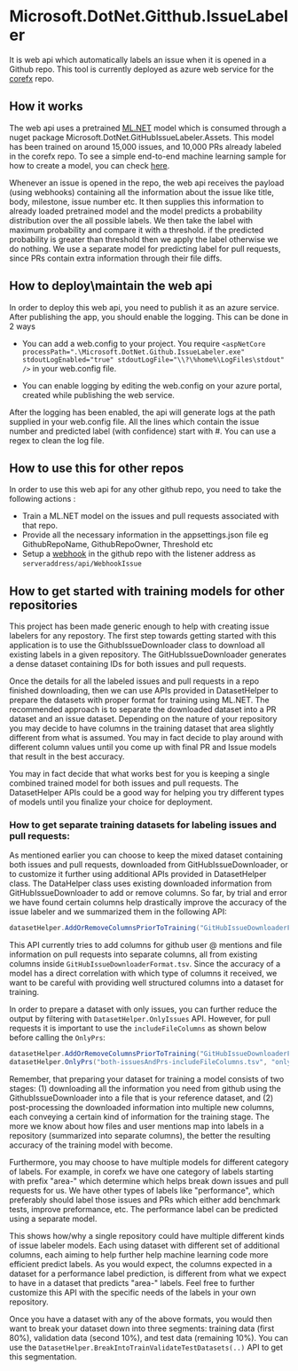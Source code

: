 # Microsoft.DotNet.Gitthub.IssueLabeler

It is web api which automatically labels an issue when it is opened in a Github repo. This tool is currently deployed as azure web service for the [corefx](https://github.com/dotnet/corefx.git) repo.

## How it works
The web api uses a pretrained [ML.NET](https://github.com/dotnet/machinelearning) model which is consumed through a nuget package Microsoft.DotNet.GitHubIssueLabeler.Assets. This model has been trained on around 15,000 issues, and 10,000 PRs already labeled in the corefx repo. To see a simple end-to-end machine learning sample for how to create a model, you can check [here](https://github.com/dotnet/machinelearning-samples/tree/master/samples/csharp/end-to-end-apps/MulticlassClassification-GitHubLabeler).

Whenever an issue is opened in the repo, the web api receives the payload (using webhooks) containing all the information about the issue like title, body, milestone, issue number etc. It then supplies this information to already loaded pretrained model and the model predicts a probability distribution over the all possible labels. We then take the label with maximum probability and compare it with a threshold. if the predicted probability is greater than threshold then we apply the label otherwise we do nothing. We use a separate model for predicting label for pull requests, since PRs contain extra information through their file diffs. 

## How to deploy\maintain the web api
In order to deploy this web api, you need to publish it as an azure service. After publishing the app, you should enable the logging. This can be done in 2 ways
- You can add a web.config to your project. You require 
```<aspNetCore processPath=".\Microsoft.DotNet.Github.IssueLabeler.exe" stdoutLogEnabled="true" stdoutLogFile="\\?\%home%\LogFiles\stdout" />``` in your web.config file.

- You can enable logging by editing the web.config on your azure portal, created while publishing the web service.

After the logging has been enabled, the api will generate logs at the path supplied in your web.config file. All the lines which contain the issue number and predicted label (with confidence) start with #. You can use a regex to clean the log file.

## How to use this for other repos
In order to use this web api for any other github repo, you need to take the following actions :

- Train a ML.NET model on the issues and pull requests associated with that repo.
- Provide all the necessary information in the appsettings.json file eg GithubRepoName, GithubRepoOwner, Threshold etc
- Setup a [webhook](https://developer.github.com/webhooks/creating/) in the github repo with the listener address as ```serveraddress/api/WebhookIssue```

## How to get started with training models for other repositories
This project has been made generic enough to help with creating issue labelers for any repostory. The first step towards getting started with this application is to use the GithubIssueDownloader class to download all existing labels in a given repository. The GitHubIssueDownloader generates a dense dataset containing IDs for both issues and pull requests.

Once the details for all the labeled issues and pull requests in a repo finished downloading, then we can use APIs provided in DatasetHelper to prepare the datasets with proper format for training using ML.NET. The recommended approach is to separate the downloaded dataset into a PR dataset and an issue dataset. Depending on the nature of your repository you may decide to have columns in the training dataset that area slightly different from what is assumed. You may in fact decide to play around with different column values until you come up with final PR and Issue models that result in the best accuracy.

You may in fact decide that what works best for you is keeping a single combined trained model for both issues and pull requests. The DatasetHelper APIs could be a good way for helping you try different types of models until you finalize your choice for deployment.

### How to get separate training datasets for labeling issues and pull requests: 
As mentioned earlier you can choose to keep the mixed dataset containing both issues and pull requests, downloaded from GitHubIssueDownloader, or to customize it further using additional APIs provided in DatasetHelper class. The DataHelper class uses existing downloaded information from GitHubIssueDownloader to add or remove columns. So far, by trial and error we have found certain columns help drastically improve the accuracy of the issue labeler and we summarized them in the following API:

```C#
datasetHelper.AddOrRemoveColumnsPriorToTraining("GitHubIssueDownloaderFormat.tsv", "ready-to-train-with-both-issuesAndPrs.tsv");
```
This API currently tries to add columns for github user @ mentions and file information on pull requests into separate columns, all from existing columns inside `GitHubIssueDownloaderFormat.tsv`. Since the accuracy of a model has a direct correlation with which type of columns it received, we want to be careful with providing well structured columns into a dataset for training.

In order to prepare a dataset with only issues, you can further reduce the output by filtering with `DatasetHelper.OnlyIssues` API.
However, for pull requests it is important to use the `includeFileColumns` as shown below before calling the `OnlyPrs`:
```C#
datasetHelper.AddOrRemoveColumnsPriorToTraining("GitHubIssueDownloaderFormat.tsv", "both-issuesAndPrs-includeFileColumns.tsv", includeFileColumns: true);
datasetHelper.OnlyPrs("both-issuesAndPrs-includeFileColumns.tsv", "only-prs.tsv");
``` 
Remember, that preparing your dataset for training a model consists of two stages: (1) downloading all the information you need from github using the GithubIssueDownloader into a file that is your reference dataset, and (2) post-processing the downloaded information into multiple new columns, each conveying a certain kind of information for the training stage. The more we know about how files and user mentions map into labels in a repository (summarized into separate columns), the better the resulting accuracy of the training model with become. 

Furthermore, you may choose to have multiple models for different category of labels. For example, in corefx we have one category of labels starting with prefix "area-" which determine which helps break down issues and pull requests for us. We have other types of labels like "performance", which preferably should label those issues and PRs which either add benchmark tests, improve preformance, etc. The performance label can be predicted using a separate model. 

This shows how/why a single repository could have multiple different kinds of issue labeler models. Each using dataset with different set of additional columns, each aiming to help further help machine learning code more efficient predict labels. As you would expect, the columns expected in a dataset for a performance label prediction, is different from what we expect to have in a dataset that predicts "area-" labels. Feel free to further customize this API with the specific needs of the labels in your own repository.

Once you have a dataset with any of the above formats, you would then want to break your dataset down into three segments: training data (first 80%), validation data (second 10%), and test data (remaining 10%). You can use the `DatasetHelper.BreakIntoTrainValidateTestDatasets(..)` API to get this segmentation.